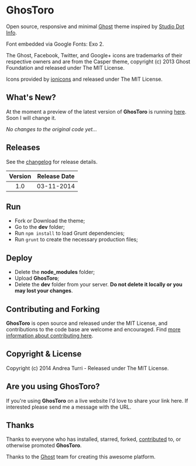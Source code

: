 # GhosToro

Open source, responsive and minimal [Ghost](http://ghost.org/) theme inspired by [Studio Dot Info](http://wearestudio.info/).

Font embedded via Google Fonts: Exo 2.

The Ghost, Facebook, Twitter, and Google+ icons are trademarks of their respective owners and are from the Casper theme, copyright (c) 2013 Ghost Foundation and released under The MIT License.

Icons provided by [ionicons](http://ionicons.com/) and released under The MIT License.

## What's New?

<!--
[My personal website](http://www.andrea-turri.com) is always running the latest version of **GhosToro**. You can preview all new features there.
-->
At the moment a preview of the latest version of **GhosToro** is running [here](http://178.62.113.88:8880). Soon I will change it.

_No changes to the original code yet..._

## Releases

See the [changelog](CHANGELOG.md) for release details.

| Version | Release Date |
| :-----: | :----------: |
| 1.0 | 03-11-2014 |

## Run

- Fork or Download the theme;
- Go to the **dev** folder;
- Run `npm install` to load Grunt dependencies;
- Run `grunt` to create the necessary production files;

## Deploy

- Delete the **node_modules** folder;
- Upload **GhosToro**;
- Delete the **dev** folder from your server. **Do not delete it locally or you may lost your changes**.

## Contributing and Forking

**GhosToro** is open source and released under the MIT License, and contributions to the code base are welcome and encouraged. Find [more information about contributing here](CONTRIBUTING.md).

## Copyright & License

Copyright (c) 2014 Andrea Turri - Released under The MIT License.

## Are you using GhosToro?

If you're using **GhosToro** on a live website I'd love to share your link here. If interested please send me a message with the URL.

## Thanks

Thanks to everyone who has installed, starred, forked, [contributed](https://github.com/Torone/GhosToro/graphs/contributors) to, or otherwise promoted **GhosToro**.

Thanks to the [Ghost](http://ghost.org/) team for creating this awesome platform.

